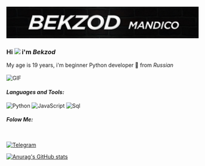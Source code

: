 ![Header](https://github.com/mandico21/mandico21/blob/main/assets/logo.jpg)

### Hi <img src="https://media.giphy.com/media/hvRJCLFzcasrR4ia7z/giphy.gif" width="25px"> i'm ***Bekzod*** 

My age is 19 years, i'm beginner Python developer 📡 from _Russian_
<br/>
<br/>
<img alt="GIF" src="https://github.com/mandico21/mandico21/blob/main/assets/Yy7O.gif?raw=true" width="600" height="400" />


#### *Languages and Tools:*

![Python](https://img.shields.io/badge/Python-0b0d0d?style=for-the-badge&logo=python)
![JavaScript](https://img.shields.io/badge/JavaScript-0b0d0d?style=for-the-badge&logo=JavaScript)
![Sql](https://img.shields.io/badge/Sql-0b0d0d?style=for-the-badge&logo=postgresql)


#### *Folow Me:*
<br/>

[![Telegram](https://img.shields.io/badge/Telegram-0b0d0d?style=for-the-badge&logo=Telegram)](https://t.me/mandico21)
<br/>

[![Anurag's GitHub stats](https://github-readme-stats.vercel.app/api?username=mandico21&theme=nord&show_icons=true)](https://github.com/anuraghazra/github-readme-stats)
